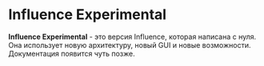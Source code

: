 # Influence Experimental
**Influence Experimental** - это версия Influence, которая написана с нуля. Она использует новую архитектуру, новый GUI и новые возможности. Документация появится чуть позже.
